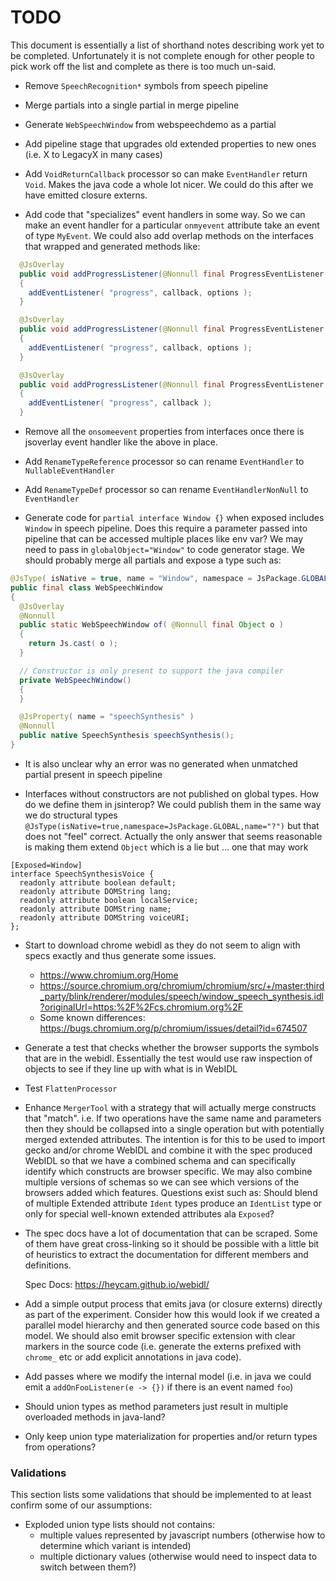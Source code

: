 # TODO

This document is essentially a list of shorthand notes describing work yet to be completed.
Unfortunately it is not complete enough for other people to pick work off the list and
complete as there is too much un-said.

* Remove `SpeechRecognition*` symbols from speech pipeline

* Merge partials into a single partial in merge pipeline

* Generate `WebSpeechWindow` from webspeechdemo as a partial

* Add pipeline stage that upgrades old extended properties to new ones (i.e. X to LegacyX in many cases)

* Add `VoidReturnCallback` processor so can make `EventHandler` return `Void`. Makes the java
  code a whole lot nicer. We could do this after we have emitted closure externs.

* Add code that "specializes" event handlers in some way. So we can make an event handler for a
  particular `onmyevent` attribute take an event of type `MyEvent`. We could also add overlap
  methods on the interfaces that wrapped and generated methods like:

```java
  @JsOverlay
  public void addProgressListener(@Nonnull final ProgressEventListener callback, @Nonnull AddEventListenerOptions options)
  {
    addEventListener( "progress", callback, options );
  }

  @JsOverlay
  public void addProgressListener(@Nonnull final ProgressEventListener callback, boolean options)
  {
    addEventListener( "progress", callback, options );
  }

  @JsOverlay
  public void addProgressListener(@Nonnull final ProgressEventListener callback)
  {
    addEventListener( "progress", callback );
  }

```

* Remove all the `onsomeevent` properties from interfaces once there is jsoverlay event handler like the above in place.

* Add `RenameTypeReference` processor so can rename `EventHandler` to `NullableEventHandler`

* Add `RenameTypeDef` processor so can rename `EventHandlerNonNull` to `EventHandler`

* Generate code for `partial interface Window {}` when exposed includes `Window` in speech pipeline.
  Does this require a parameter passed into pipeline that can be accessed multiple places like env
  var? We may need to pass in `globalObject="Window"` to code generator stage. We should probably
  merge all partials and expose a type such as:

```java
@JsType( isNative = true, name = "Window", namespace = JsPackage.GLOBAL )
public final class WebSpeechWindow
{
  @JsOverlay
  @Nonnull
  public static WebSpeechWindow of( @Nonnull final Object o )
  {
    return Js.cast( o );
  }

  // Constructor is only present to support the java compiler
  private WebSpeechWindow()
  {
  }

  @JsProperty( name = "speechSynthesis" )
  @Nonnull
  public native SpeechSynthesis speechSynthesis();
}

```
* It is also unclear why an error was no generated when unmatched partial present in speech pipeline

* Interfaces without constructors are not published on global types. How do we define them in jsinterop?
  We could publish them in the same way we do structural types `@JsType(isNative=true,namespace=JsPackage.GLOBAL,name="?")` but that does not "feel" correct. Actually the only answer that seems reasonable is making them
  extend `Object` which is a lie but ... one that may work

```webidl
[Exposed=Window]
interface SpeechSynthesisVoice {
  readonly attribute boolean default;
  readonly attribute DOMString lang;
  readonly attribute boolean localService;
  readonly attribute DOMString name;
  readonly attribute DOMString voiceURI;
};
```

* Start to download chrome webidl as they do not seem to align with specs exactly and thus generate some issues.
  - https://www.chromium.org/Home
  - https://source.chromium.org/chromium/chromium/src/+/master:third_party/blink/renderer/modules/speech/window_speech_synthesis.idl?originalUrl=https:%2F%2Fcs.chromium.org%2F
  - Some known differences: https://bugs.chromium.org/p/chromium/issues/detail?id=674507

* Generate a test that checks whether the browser supports the symbols that are in the webidl. Essentially the test
  would use raw inspection of objects to see if they line up with what is in WebIDL

* Test `FlattenProcessor`

* Enhance `MergerTool` with a strategy that will actually merge constructs that "match". i.e. If two operations
  have the same name and parameters then they should be collapsed into a single operation but with potentially
  merged extended attributes. The intention is for this to be used to import gecko and/or chrome WebIDL and combine
  it with the spec produced WebIDL so that we have a combined schema and can specifically identify which constructs
  are browser specific. We may also combine multiple versions of schemas so we can see which versions of the browsers
  added which features. Questions exist such as: Should blend of multiple Extended attribute `Ident` types produce
  an `IdentList` type or only for special well-known extended attributes ala `Exposed`?

* The spec docs have a lot of documentation that can be scraped. Some of them have great cross-linking
  so it should be possible with a little bit of heuristics to extract the documentation for different
  members and definitions.

  Spec Docs: https://heycam.github.io/webidl/

* Add a simple output process that emits java (or closure externs) directly as part of the experiment. Consider
  how this would look if we created a parallel model hierarchy and then generated source code based on this model.
  We should also emit browser specific extension with clear markers in the source code (i.e. generate the externs
  prefixed with `chrome_` etc or add explicit annotations in java code).

* Add passes where we modify the internal model (i.e. in java we could emit a `addOnFooListener(e -> {})` if there
  is an event named `foo`)

* Should union types as method parameters just result in multiple overloaded methods in java-land?

* Only keep union type materialization for properties and/or return types from operations?

### Validations

This section lists some validations that should be implemented to at least confirm some of our assumptions:

* Exploded union type lists should not contains:
  * multiple values represented by javascript numbers (otherwise how to determine which variant is intended)
  * multiple dictionary values (otherwise would need to inspect data to switch between them?)
